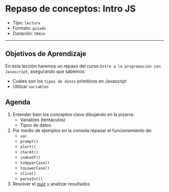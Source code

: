 # Repaso de conceptos: Intro JS

- Tipo: `lectura`
- Formato: `guiado`
- Duración: `10min`

***

## Objetivos de Aprendizaje

En esta lección haremos un repaso del curso `Intro a la programación con
Javascript`, asegurando que sabemos:

- Cuáles son los `tipos de datos` primitivos en Javascript
- Utilizar `variables`

## Agenda

1. Entender bien los conceptos clave dibujando en la pizarra:
   * Variables (tentáculos)
   * Tipos de datos
2. Por medio de ejemplos en la consola repasar el funcionamiento de:
   * `var`
   * `prompt()`
   * `alert()`
   * `charAt()`
   * `indexOf()`
   * `toUpperCase()`
   * `toLowerCase()`
   * `slice()`
   * `parseInt()`
3. Resolver el [quiz](https://goo.gl/forms/1L5WzwV5MXNqcOmG3) y analizar
   resultados
